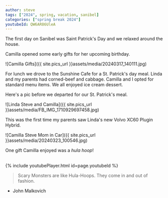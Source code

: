 ```yaml
---
author: steve
tags: ["2024", spring, vacation, sanibel]
categories: ["spring break 2024"]
youtubeId: QW6AR86UleA
---
```

The first day on Sanibel was Saint Patrick's Day and we relaxed around the house.  

Camilla opened some early gifts for her upcoming birthday.  

![Camilla Gifts]({{ site.pics_url }}assets/media/20240317_140111.jpg)  

For lunch we drove to the Sunshine Cafe for a St. Patrick's day meal.  Linda and my parents had corned-beef and cabbage.  Camilla and I opted for standard menu items.  We all enjoyed ice cream dessert.   

Here's a pic before we departed for our St. Patrick's meal.  

![Linda Steve and Camilla]({{ site.pics_url }}assets/media/FB_IMG_1710929697458.jpg)  

This was the first time my parents saw Linda's new Volvo XC60 Plugin Hybrid.  

![Camilla Steve Mom in Car]({{ site.pics_url }}assets/media/20240323_100546.jpg)  

One gift Camilla enjoyed was a *hula hoop*!  
  
<br/>
{% include youtubePlayer.html id=page.youtubeId %}
<br/>
  
> Scary Monsters are like Hula-Hoops.  They come in and out of fashion.  

- John Malkovich  
